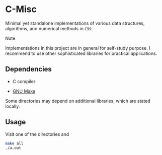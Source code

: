 # C-Misc

Minimal yet standalone implementations of various data structures, algorithms, and numerical methods in `C99`.

> [!NOTE]
> Implementations in this project are in general for self-study purpose.
> I recommend to use other sophisticated libraries for practical applications.

## Dependencies

- C compiler

- [GNU Make](https://www.gnu.org/software/make/)

Some directories may depend on additional libraries, which are stated locally.

## Usage

Visit one of the directories and 

```bash
make all
./a.out
```

